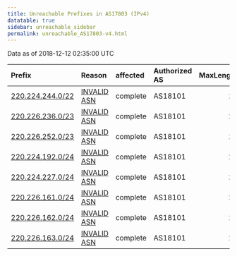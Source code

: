 ```yaml
---
title: Unreachable Prefixes in AS17803 (IPv4)
datatable: true
sidebar: unreachable_sidebar
permalink: unreachable_AS17803-v4.html
---
```


Data as of 2018-12-12 02:35:00 UTC


<div class="datatable-begin"></div>

| Prefix                                                     | Reason                                                                                                  | affected   | Authorized AS   |   MaxLength | Anchor                                       |   unreachable /24s |
|:-----------------------------------------------------------|:--------------------------------------------------------------------------------------------------------|:-----------|:----------------|------------:|:---------------------------------------------|-------------------:|
| [220.224.244.0/22](https://stat.ripe.net/220.224.244.0/22) | [INVALID ASN](https://rpki-validator.ripe.net/announcement-preview?asn=AS17803&prefix=220.224.244.0/22) | complete   | AS18101         |          24 | [APNIC](unreachable_APNIC_RPKI_Root-v4.html) |                  4 |
| [220.226.236.0/23](https://stat.ripe.net/220.226.236.0/23) | [INVALID ASN](https://rpki-validator.ripe.net/announcement-preview?asn=AS17803&prefix=220.226.236.0/23) | complete   | AS18101         |          24 | [APNIC](unreachable_APNIC_RPKI_Root-v4.html) |                  2 |
| [220.226.252.0/23](https://stat.ripe.net/220.226.252.0/23) | [INVALID ASN](https://rpki-validator.ripe.net/announcement-preview?asn=AS17803&prefix=220.226.252.0/23) | complete   | AS18101         |          24 | [APNIC](unreachable_APNIC_RPKI_Root-v4.html) |                  2 |
| [220.224.192.0/24](https://stat.ripe.net/220.224.192.0/24) | [INVALID ASN](https://rpki-validator.ripe.net/announcement-preview?asn=AS17803&prefix=220.224.192.0/24) | complete   | AS18101         |          24 | [APNIC](unreachable_APNIC_RPKI_Root-v4.html) |                  1 |
| [220.224.227.0/24](https://stat.ripe.net/220.224.227.0/24) | [INVALID ASN](https://rpki-validator.ripe.net/announcement-preview?asn=AS17803&prefix=220.224.227.0/24) | complete   | AS18101         |          24 | [APNIC](unreachable_APNIC_RPKI_Root-v4.html) |                  1 |
| [220.226.161.0/24](https://stat.ripe.net/220.226.161.0/24) | [INVALID ASN](https://rpki-validator.ripe.net/announcement-preview?asn=AS17803&prefix=220.226.161.0/24) | complete   | AS18101         |          24 | [APNIC](unreachable_APNIC_RPKI_Root-v4.html) |                  1 |
| [220.226.162.0/24](https://stat.ripe.net/220.226.162.0/24) | [INVALID ASN](https://rpki-validator.ripe.net/announcement-preview?asn=AS17803&prefix=220.226.162.0/24) | complete   | AS18101         |          24 | [APNIC](unreachable_APNIC_RPKI_Root-v4.html) |                  1 |
| [220.226.163.0/24](https://stat.ripe.net/220.226.163.0/24) | [INVALID ASN](https://rpki-validator.ripe.net/announcement-preview?asn=AS17803&prefix=220.226.163.0/24) | complete   | AS18101         |          24 | [APNIC](unreachable_APNIC_RPKI_Root-v4.html) |                  1 |

<div class="datatable-end"></div>